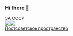 ### Hi there 👋
ЗА СССР
<br>
[![](https://github.com/ruzaharsu/svoe/blob/main/Vk.png)](https://vk.com/id529848206)[![](https://github.com/ruzaharsu/svoe/blob/main/telegram.png)](https://t.me/AGENT_KGB_228)
<br>
[Постсоветское пространство](https://ruzaharsu.github.io/political-na-postsovet-space/)
